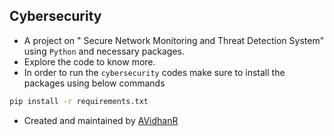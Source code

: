 ## Cybersecurity 
- A project on " Secure Network Monitoring and Threat Detection System" using `Python` and necessary packages.
- Explore the code to know more.
- In order to run the `cybersecurity` codes make sure to install the packages using below commands
```bash
pip install -r requirements.txt
```
- Created and maintained by [AVidhanR](https://linkedin.com/in/AVidhanR)
